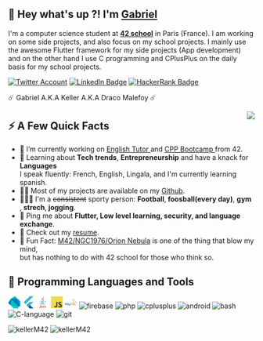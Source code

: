 <h2>👋 Hey what's up ?! I'm <a href="https://kellerm42.github.io/portfolio/" rel="noopener" target="_blank"> Gabriel </a></h2>
<p>I'm a computer science student at <strong><a href="https://42.fr/en/homepage/" rel="noopener" target="_blank"> 42 school</a></strong> in Paris (France). I am working on some side projects, and also focus on my school projects. I mainly use the awesome Flutter framework for my side projects (App development) and on the other hand I use C programming and CPlusPlus on the daily basis for my school projects.
</p>
<p><a href="https://twitter.com/KellerM42" target="_blank"><img src="https://img.shields.io/badge/-@KellerM42-0077B5?style=flat-square&amp;labelColor=fff&amp;logo=Twitter&amp;link=https://twitter.com/KellerM42" alt="Twitter Account"></a>  <a href="https://www.linkedin.com/in/kellerM42/" target="_blank"><img src="https://img.shields.io/badge/-@KellerM42-0077B5?style=flat-square&amp;labelColor=0077B5&amp;logo=LinkedIn&amp;link=https://www.linkedin.com/in/kellerM42/" alt="LinkedIn Badge"></a> <a href="https://www.hackerrank.com/kellerM42" target="_blank"><img src="https://img.shields.io/badge/-@KellerM42-0A0A0A?style=flat-square&amp;labelColor=0A0A0A&amp;logo=Hackerrank&amp;link=https://www.hackerrank.com/kellerM42" alt="HackerRank Badge"></a>
<p>☄️ Gabriel A.K.A Keller A.K.A Draco Malefoy ☄️</p> 
<img align="right" src="https://media.giphy.com/media/vycbOUskVAqYw/giphy.gif" />
<h2>⚡️ A Few Quick Facts</h2>
<ul>
<li>🔭 I’m currently working on <a href="https://github.com/kellerM42/english_tutor" target="_blank"> English Tutor </a> and <a href="https://github.com/kellerM42/CPP_training" target="_blank"> CPP Bootcamp </a> from 42.</li>
<li>🧐 Learning about <strong>Tech trends</strong>, <strong>Entrepreneurship</strong> and have a knack for <strong>Languages</strong><br>I speak fluently: French, English, Lingala, and I'm currently learning spanish.</li>
<li>👨‍💻 Most of my projects are available on my <a href="https://github.com/kellerM42" target="_blank">Github</a>.</li>
<li>🏋🏾‍♂️ I'm a <del>consistent</del> sporty person: <strong>Football</strong>,<strong> foosball(every day)</strong>, <strong> gym</strong> ,<strong> strech</strong>,<strong> jogging</strong>.</li>
<li>💬 Ping me about <strong>Flutter, Low level learning, security, and language exchange</strong>.</li>
<li>📙 Check out my <a href="https://cvdesignr.com/p/612503fe2d005" target="_blank">resume</a>.</li>
<li>🎉 Fun Fact: <a href="https://en.wikipedia.org/wiki/Orion_Nebula" target="_blank">M42/NGC1976/Orion Nebula</a> is one of the thing that blow my mind,</br> but has nothing to do with 42 school for those who think so.</li>
</ul>
<h2>🚀 Programming Languages and Tools </h2>
<p align="left">
<img src="https://raw.githubusercontent.com/devicons/devicon/master/icons/dart/dart-original.svg" alt="dart" width="25" height="25" />
<img src="https://raw.githubusercontent.com/devicons/devicon/master/icons/flutter/flutter-original.svg" alt="flutter" width="25" height="25" />
<img src="https://raw.githubusercontent.com/devicons/devicon/master/icons/java/java-original-wordmark.svg" alt="java" width="25" height="25" />
<img src="https://raw.githubusercontent.com/devicons/devicon/master/icons/javascript/javascript-original.svg" alt="javascript" width="25" height="25" />
<img src="https://raw.githubusercontent.com/devicons/devicon/master/icons/mysql/mysql-original-wordmark.svg" alt="mysql" width="25" height="25" />
<img src="https://cdn.jsdelivr.net/gh/devicons/devicon/icons/firebase/firebase-plain-wordmark.svg" alt="firebase" width="25" height="25" />
<img src="https://cdn.jsdelivr.net/gh/devicons/devicon/icons/php/php-original.svg" alt="php" width="25" height="25" />
<img src="https://cdn.jsdelivr.net/gh/devicons/devicon/icons/cplusplus/cplusplus-original.svg" alt="cplusplus" width="25" height="25" />
<img src="https://cdn.jsdelivr.net/gh/devicons/devicon/icons/android/android-original-wordmark.svg" alt="android" width="25" height="25" />
 <img src="https://cdn.jsdelivr.net/gh/devicons/devicon/icons/bash/bash-original.svg" alt="bash" width="25" height="25" />
<img src="https://cdn.jsdelivr.net/gh/devicons/devicon/icons/c/c-original.svg" alt="C-language" width="25" height="25" />
 <img src="https://cdn.jsdelivr.net/gh/devicons/devicon/icons/git/git-original.svg" alt="git" width="25" height="25" />
</p>
<img src="https://github-readme-stats.vercel.app/api?username=kellerM42&show_icons=true&ayout=compact&count_private=true" alt="kellerM42" />
<img src="https://github-readme-stats.vercel.app/api/top-langs?username=kellerM42&show_icons=true&layout=compact&hide_border=true" alt="kellerM42" />
